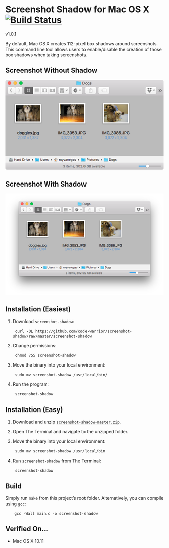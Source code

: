 # Screenshot Shadow for Mac OS X [![Build Status](https://travis-ci.org/code-warrior/screenshot-shadow.svg?branch=master)](https://travis-ci.org/code-warrior/screenshot-shadow)

v1.0.1

By default, Mac OS X creates 112-pixel box shadows around screenshots. This command line tool allows users to enable/disable the creation of those box shadows when taking screenshots.

## Screenshot Without Shadow

![Screenshot without shadow](img/screenshot-without-shadow.png "Screenshot without shadow")

## Screenshot With Shadow

![Screenshot with shadow](img/screenshot-with-shadow.png "Screenshot with shadow")

## Installation (Easiest)

1. Download `screenshot-shadow`:

        curl -OL https://github.com/code-warrior/screenshot-shadow/raw/master/screenshot-shadow

2. Change permissions:

        chmod 755 screenshot-shadow

3. Move the binary into your local environment:

        sudo mv screenshot-shadow /usr/local/bin/

4. Run the program:

        screenshot-shadow

## Installation (Easy)

1. Download and unzip [`screenshot-shadow-master.zip`](https://github.com/code-warrior/screenshot-shadow/archive/master.zip).

2. Open The Terminal and navigate to the unzipped folder.

3. Move the binary into your local environment:

        sudo mv screenshot-shadow /usr/local/bin

4. Run `screenshot-shadow` from The Terminal:

        screenshot-shadow

## Build

Simply run `make` from this project’s root folder. Alternatively, you can compile using `gcc`:

        gcc -Wall main.c -o screenshot-shadow

## Verified On...

* Mac OS X 10.11
